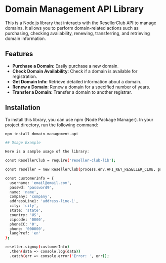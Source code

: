 <script type="text/javascript" src="https://cdnjs.buymeacoffee.com/1.0.0/button.prod.min.js" data-name="bmc-button" data-slug="abbasmarghaei" data-color="#FF5F5F" data-emoji="☕"  data-font="Cookie" data-text="Buy me a coffee" data-outline-color="#000000" data-font-color="#ffffff" data-coffee-color="#FFDD00" ></script>

# Domain Management API Library

This is a Node.js library that interacts with the ResellerClub API to manage domains. It allows you to perform domain-related actions such as purchasing, checking availability, renewing, transferring, and retrieving domain information.

## Features

- **Purchase a Domain**: Easily purchase a new domain.
- **Check Domain Availability**: Check if a domain is available for registration.
- **Get Domain Info**: Retrieve detailed information about a domain.
- **Renew a Domain**: Renew a domain for a specified number of years.
- **Transfer a Domain**: Transfer a domain to another registrar.

## Installation

To install this library, you can use npm (Node Package Manager). In your project directory, run the following command:

```bash
npm install domain-management-api

## Usage Example

Here is a sample usage of the library:

const ResellerClub = require('reseller-club-lib');

const reseller = new ResellerClub(process.env.API_KEY_RESELLER_CLUB, process.env.AUTH_USER_ID);

const customerInfo = {
  username: 'email@email.com',
  passwd: 'password9',
  name: 'name',
  company: 'company',
  addressLine1: 'address-line-1',
  city: 'city',
  state: 'state',
  country: 'US',
  zipcode: '0000',
  phoneCC: '0',
  phone: '000000',
  langPref: 'en'
};

reseller.signup(customerInfo)
  .then(data => console.log(data))
  .catch(err => console.error('Error: ', err));